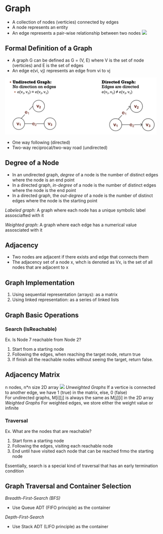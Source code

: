 # Graph
- A collection of nodes (verticies) connected by edges
- A node represents an entity
- An edge represents a pair-wise relationship between two nodes
![](/images/basic-graph.png)

## Formal Definition of a Graph
- A graph G can be defined as G = (V, E) where V is the set of node (verticies) and E is the set of edges
- An edge e(vi, vj) represents an edge from vi to vj

![](images/undirected-vs-directed-graph.png)
- One way following (directed)
- Two-way reciprocal/two-way road (undirected)

## Degree of a Node
- In an undirected graph, *degree* of a node is the number of distinct edges where the node is an end point
- In a directed graph, *in-degree* of a node is the number of distinct edges where the node is the end point
- In a directed graph, the *out-degree* of a node is the number of distinct edges where the node is the starting point

*Labeled graph:* A graph where each node has a unique symbolic label assosciafted with it

*Weighted graph*: A graph where each edge has a numerical value assosciated with it

## Adjacency
- Two nodes are adjacent if there exists and edge that connects them
- The adjacency set of a node x, whch is denoted as Vx, is the set of all nodes that are adjacent to x

## Graph Implementation
1. Using sequential representation (arrays): as a matrix
2. Using linked representation: as a series of linked lists 

## Graph Basic Operations
### Search (IsReachable)
Ex. Is Node 7 reachable from Node 2?
1. Start from a starting node
2. Following the edges, when reaching the target node, return true
3. If finish all the reachable nodes without seeing the target, return false.

## Adjacency Matrix
n nodes, n*n size 2D array 
![](images/adjacency-matrix-diagram.png)
*Unweighted Graphs*
If a vertice is connected to another edge, we have 1 (true) in the matrix, else, 0 (false)<br/>
For undirected graphs, M[i][j] is always the same as M[j][i] in the 2D array 
*Weighted Graphs* 
For weighted edges, we store either the weight value or infinite 

### Traversal
Ex. What are the nodes that are reachable?
1. Start form a starting node
2. Following the edges, visiting each reachable node
3. End until have visited each node that can be reached frmo the starting node

Essentially, search is a special kind of traversal that has an early termination condition

## Graph Traversal and Container Selection
*Breadth-First-Search (BFS)*
- Use Queue ADT (FIFO principle) as the container

*Depth-First-Search*
- Use Stack ADT (LIFO principle) as the container
